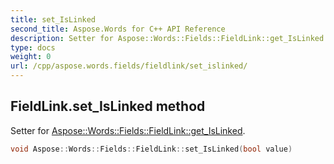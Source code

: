 ```yaml
---
title: set_IsLinked
second_title: Aspose.Words for C++ API Reference
description: Setter for Aspose::Words::Fields::FieldLink::get_IsLinked. 
type: docs
weight: 0
url: /cpp/aspose.words.fields/fieldlink/set_islinked/
---
```

## FieldLink.set_IsLinked method


Setter for [Aspose::Words::Fields::FieldLink::get_IsLinked](../get_islinked/).

```cpp
void Aspose::Words::Fields::FieldLink::set_IsLinked(bool value)
```

